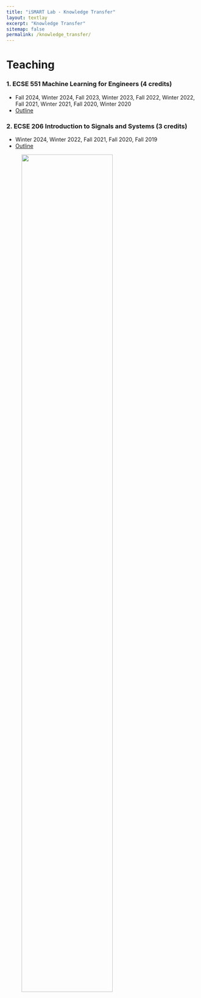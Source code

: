 ```yaml
---
title: "iSMART Lab - Knowledge Transfer"
layout: textlay
excerpt: "Knowledge Transfer"
sitemap: false
permalink: /knowledge_transfer/
---
```


# Teaching

### 1. ECSE 551 Machine Learning for Engineers (4 credits)
  * Fall 2024, Winter 2024, Fall 2023, Winter 2023, Fall 2022, Winter 2022, Fall 2021, Winter 2021, Fall 2020, Winter 2020
  * [Outline](http://www.ece.mcgill.ca/~narman1/ECSE551/ECSE551-Outline-Armanfard.pdf)

### 2. ECSE 206 Introduction to Signals and Systems (3 credits)
  * Winter 2024, Winter 2022, Fall 2021, Fall 2020, Fall 2019
  * [Outline](https://www.mcgill.ca/study/2021-2022/courses/ecse-206)


<figure>
<img src="{{ site.url }}{{ site.baseurl }}/images/picpic/Gallery/class.jpg" width="75%">
</figure>

